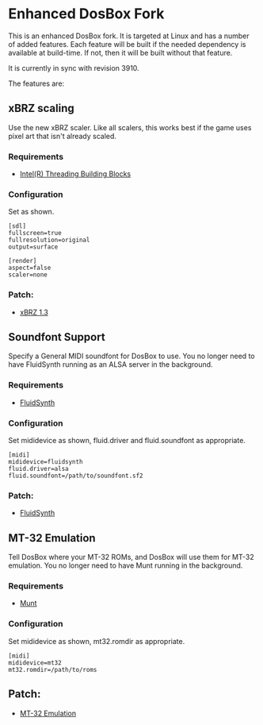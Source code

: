 # Enhanced DosBox Fork

This is an enhanced DosBox fork. It is targeted at Linux and has a number of added
features. Each feature will be built if the needed dependency is available at build-time.
If not, then it will be built without that feature.

It is currently in sync with revision 3910.

The features are:

## xBRZ scaling

Use the new xBRZ scaler. Like all scalers, this works best if the game uses pixel art that
isn't already scaled. 

### Requirements

* [Intel(R) Threading Building Blocks](https://www.threadingbuildingblocks.org/)

### Configuration

Set as shown.

    [sdl]
	fullscreen=true
	fullresolution=original
	output=surface

	[render]
	aspect=false
	scaler=none

### Patch:

* [xBRZ 1.3](http://www.vogons.org/viewtopic.php?t=34125)

## Soundfont Support

Specify a General MIDI soundfont for DosBox to use. You no longer need to have
FluidSynth running as an ALSA server in the background.

### Requirements

* [FluidSynth](http://www.fluidsynth.org/)

### Configuration

Set mididevice as shown, fluid.driver and fluid.soundfont as appropriate.

	[midi]
	mididevice=fluidsynth
	fluid.driver=alsa
	fluid.soundfont=/path/to/soundfont.sf2

### Patch:

* [FluidSynth](http://www.vogons.org/viewtopic.php?f=32&t=27831&start=20#p385413)


## MT-32 Emulation

Tell DosBox where your MT-32 ROMs, and DosBox will use them for MT-32 emulation.
You no longer need to have Munt running in the background.

### Requirements

* [Munt](http://munt.sourceforge.net/)

### Configuration

Set mididevice as shown, mt32.romdir as appropriate.

	[midi]
	mididevice=mt32
	mt32.romdir=/path/to/roms

## Patch:

* [MT-32 Emulation](https://raw.githubusercontent.com/munt/munt/master/DOSBox-mt32-patch/dosbox-SVN-r3892-mt32-patch.diff)
